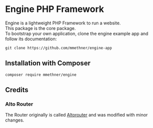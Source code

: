 Engine PHP Framework
========================

Engine is a lightweight PHP Framework to run a website.   
This package is the core package.   
To bootstrap your own application, clone the engine example app and follow its documentation:

```git clone https://github.com/mmethner/engine-app```

## Installation with Composer

```composer require mmethner/engine```

## Credits

### Alto Router

The Router originally is called [Altorouter](https://github.com/dannyvankooten/AltoRouter) and was modified with minor changes. 
